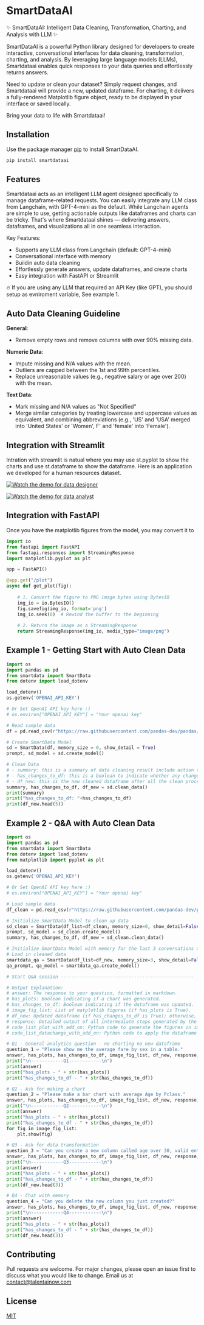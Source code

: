 # SmartDataAI

✨ SmartDataAI: Intelligent Data Cleaning, Transformation, Charting, and Analysis with LLM ✨

SmartDataAI is a powerful Python library designed for developers to create interactive, conversational interfaces for data cleaning, transformation, charting, and analysis. By leveraging large language models (LLMs), Smartdataai enables quick responses to your data queries and effortlessly returns answers.

Need to update or clean your dataset? Simply request changes, and Smartdataai will provide a new, updated dataframe. For charting, it delivers a fully-rendered Matplotlib figure object, ready to be displayed in your interface or saved locally.

Bring your data to life with Smartdataai!

## Installation

Use the package manager [pip](https://pip.pypa.io/en/stable/) to install SmartDataAI.

```bash
pip install smartdataai
```

## Features
Smartdataai acts as an intelligent LLM agent designed specifically to manage dataframe-related requests. You can easily integrate any LLM class from Langchain, with GPT-4-mini as the default. While Langchain agents are simple to use, getting actionable outputs like dataframes and charts can be tricky. That's where Smartdataai shines — delivering answers, dataframes, and visualizations all in one seamless interaction.

Key Features:
- Supports any LLM class from Langchain (default: GPT-4-mini)
- Conversational interface with memory
- Buildin auto data cleaning
- Effortlessly generate answers, update dataframes, and create charts
- Easy integration with FastAPI or Streamlit

🔥 If you are using any LLM that required an API Key (like GPT), you should setup as evniroment variable, See example 1.

## Auto Data Cleaning Guideline

**General**: 
- Remove empty rows and remove columns with over 90% missing data.

**Numeric Data**:
- Impute missing and N/A values with the mean.
- Outliers are capped between the 1st and 99th percentiles.
- Replace unreasonable values (e.g., negative salary or age over 200) with the mean.

**Text Data**:
- Mark missing and N/A values as "Not Specified"
- Merge similar categories by treating lowercase and uppercase values as equivalent, and combining abbreviations (e.g., 'US' and 'USA' merged into 'United States' or 'Women', F' and 'female' into 'Female').

## Integration with Streamlit
Intration with streamlit is natual where you may use st.pyplot to show the charts and use st.dataframe to show the dataframe. Here is an application we developed for a human resources dataset.

[![Watch the demo for data designer](https://github.com/talentai/SmartDataAI/blob/main/demo/thumb_designer.jpg)](https://www.youtube.com/watch?v=DbmfQ7ToolM)

[![Watch the demo for data analyst](https://github.com/talentai/SmartDataAI/blob/main/demo/thumb_analyst.jpg)](https://www.youtube.com/watch?v=9YlnDKCQwzA)

## Integration with FastAPI
Once you have the matplotlib figures from the model, you may convert it to 

```python
import io
from fastapi import FastAPI
from fastapi.responses import StreamingResponse
import matplotlib.pyplot as plt

app = FastAPI()

@app.get("/plot")
async def get_plot(fig):
    
    # 1. Convert the figure to PNG image bytes using BytesIO
    img_io = io.BytesIO()
    fig.savefig(img_io, format='png')
    img_io.seek(0)  # Rewind the buffer to the beginning
    
    # 2. Return the image as a StreamingResponse
    return StreamingResponse(img_io, media_type="image/png")
```

## Example 1 - Getting Start with Auto Clean Data

```python
import os
import pandas as pd
from smartdata import SmartData
from dotenv import load_dotenv

load_dotenv()
os.getenv('OPENAI_API_KEY')

# Or Set OpenAI API key here :)
# os.environ["OPENAI_API_KEY"] = "Your openai key"

# Read sample data
df = pd.read_csv(r"https://raw.githubusercontent.com/pandas-dev/pandas/main/doc/data/titanic.csv", index_col=0)

# Create SmartData Model
sd = SmartData(df, memory_size = 0, show_detail = True)
prompt, sd_model = sd.create_model()

# Clean Data 
# - summary: this is a summary of data cleaning result include action taken, impacted records etc. 
# - has_changes_to_df: this is a boolean to indicate whether any changes to the existing df.
# - df_new: this is the new cleaned dataframe after all the clean process.
summary, has_changes_to_df, df_new = sd.clean_data()
print(summary)
print("has_changes_to_df: "+has_changes_to_df)
print(df_new.head(5))

```

## Example 2 - Q&A with Auto Clean Data

```python
import os
import pandas as pd
from smartdata import SmartData
from dotenv import load_dotenv
from matplotlib import pyplot as plt

load_dotenv()
os.getenv('OPENAI_API_KEY')

# Or Set OpenAI API key here :)
# os.environ["OPENAI_API_KEY"] = "Your openai key"

# Load sample data
df_clean = pd.read_csv(r"https://raw.githubusercontent.com/pandas-dev/pandas/main/doc/data/titanic.csv", index_col=0)

# Initialize SmartData Model to clean up data
sd_clean = SmartData(df_list=df_clean, memory_size=0, show_detail=False)
prompt, sd_model = sd_clean.create_model()
summary, has_changes_to_df, df_new = sd_clean.clean_data()

# Initialize SmartData Model with memory for the last 3 conversations and detailed outputs
# Load in cleaned data
smartdata_qa = SmartData(df_list=df_new, memory_size=3, show_detail=False)
qa_prompt, qa_model = smartdata_qa.create_model()

# Start Q&A session -------------------------------------------------

# Output Explanation:
# answer: The response to your question, formatted in markdown.
# has_plots: Boolean indicating if a chart was generated.
# has_changes_to_df: Boolean indicating if the dataframe was updated.
# image_fig_list: List of matplotlib figures (if has_plots is True).
# df_new: Updated dataframe (if has_changes_to_df is True); otherwise, a copy of the original dataframe.
# response: Detailed output of all intermediate steps generated by the model.
# code_list_plot_with_add_on: Python code to generate the figures in image_fig_list.
# code_list_datachange_with_add_on: Python code to apply the dataframe updates resulting in df_new.

# Q1 - General analytics question - no charting no new dataframe
question_1 = "Please show me the average fare by sex in a table."
answer, has_plots, has_changes_to_df, image_fig_list, df_new, response, code_list, code_list_plot_with_add_on, code_list_datachange_with_add_on = smartdata_qa.run_model(question=question_1)
print("\n------------Q1------------\n")
print(answer)
print("has_plots - " + str(has_plots))
print("has_changes_to_df - " + str(has_changes_to_df))

# Q2 - Ask for making a chart
question_2 = "Please make a bar chart with average Age by Pclass."
answer, has_plots, has_changes_to_df, image_fig_list, df_new, response, code_list, code_list_plot_with_add_on, code_list_datachange_with_add_on = smartdata_qa.run_model(question=question_2)
print("\n------------Q2------------\n")
print(answer)
print("has_plots - " + str(has_plots))
print("has_changes_to_df - " + str(has_changes_to_df))
for fig in image_fig_list:
    plt.show(fig)

# Q3 - Ask for data transformation
question_3 = "Can you create a new column called age over 30, valid entries are yes or no."
answer, has_plots, has_changes_to_df, image_fig_list, df_new, response, code_list, code_list_plot_with_add_on, code_list_datachange_with_add_on = smartdata_qa.run_model(question=question_3)
print("\n------------Q3------------\n")
print(answer)
print("has_plots - " + str(has_plots))
print("has_changes_to_df - " + str(has_changes_to_df))
print(df_new.head(3))

# Q4 - Chat with memory
question_4 = "Can you delete the new column you just created?"
answer, has_plots, has_changes_to_df, image_fig_list, df_new, response, code_list, code_list_plot_with_add_on, code_list_datachange_with_add_on = smartdata_qa.run_model(question=question_4)
print("\n------------Q4------------\n")
print(answer)
print("has_plots - " + str(has_plots))
print("has_changes_to_df - " + str(has_changes_to_df))
print(df_new.head(3))

```

## Contributing

Pull requests are welcome. For major changes, please open an issue first
to discuss what you would like to change. Email us at contact@talentainow.com

## License

[MIT](https://choosealicense.com/licenses/mit/)
